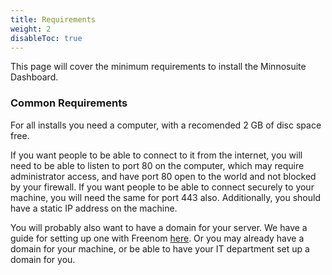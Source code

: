 ```yaml
---
title: Requirements
weight: 2
disableToc: true
---
```

This page will cover the minimum requirements to install the Minnosuite Dashboard.

### Common Requirements

For all installs you need a computer, with a recomended 2 GB of disc space free.  

If you want people to be able to connect to it from the internet, you will need to be able to listen to port 80 on the computer, which may require administrator access, and have port 80 open to the world and not blocked by your firewall.  If you want people to be able to connect securely to your machine, you will need the same for port 443 also.  Additionally, you should have a static IP address on the machine. 

You will probably also want to have a domain for your server.  We have a guide for setting up one with Freenom [here](./domain.html).  Or you may already have a domain for your machine, or be able to have your IT department set up a domain for you.